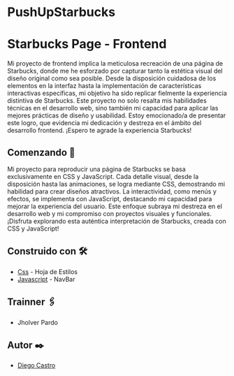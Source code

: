 # PushUpStarbucks
# Starbucks Page - Frontend

Mi proyecto de frontend implica la meticulosa recreación de una página de Starbucks, donde me he esforzado por capturar tanto la estética visual del diseño original como sea posible. Desde la disposición cuidadosa de los elementos en la interfaz hasta la implementación de características interactivas específicas, mi objetivo ha sido replicar fielmente la experiencia distintiva de Starbucks. Este proyecto no solo resalta mis habilidades técnicas en el desarrollo web, sino también mi capacidad para aplicar las mejores prácticas de diseño y usabilidad. Estoy emocionado/a de presentar este logro, que evidencia mi dedicación y destreza en el ámbito del desarrollo frontend. ¡Espero te agrade la experiencia Starbucks!

## Comenzando 🚀

Mi proyecto para reproducir una página de Starbucks se basa exclusivamente en CSS y JavaScript. Cada detalle visual, desde la disposición hasta las animaciones, se logra mediante CSS, demostrando mi habilidad para crear diseños atractivos. La interactividad, como menús y efectos, se implementa con JavaScript, destacando mi capacidad para mejorar la experiencia del usuario. Este enfoque subraya mi destreza en el desarrollo web y mi compromiso con proyectos visuales y funcionales. ¡Disfruta explorando esta auténtica interpretación de Starbucks, creada con CSS y JavaScript!

## Construido con 🛠️

* [Css](https://developer.mozilla.org/es/docs/Web/CSS/) - Hoja de Estilos
* [Javascript](https://developer.mozilla.org/es/docs/Web/JavaScript) - NavBar

## Trainner 🖇️

- Jholver Pardo

## Autor ✒️

- [Diego Castro](https://github.com/DiegoCastro7)